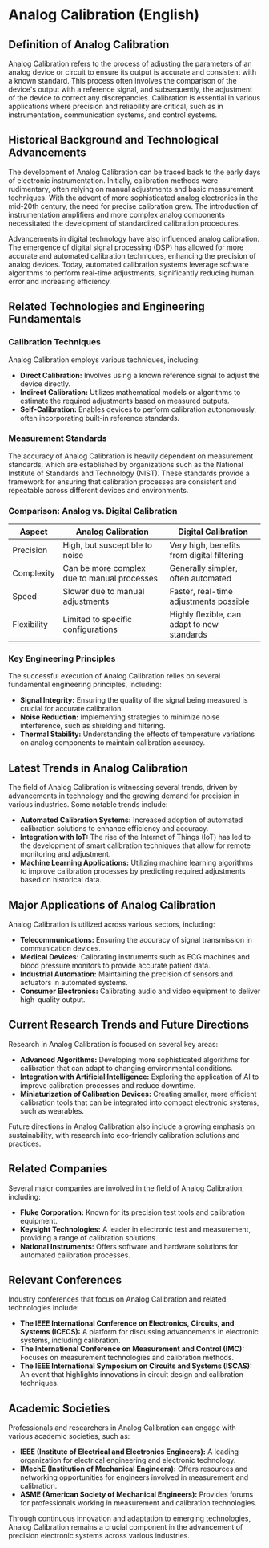 # Analog Calibration (English)

## Definition of Analog Calibration

Analog Calibration refers to the process of adjusting the parameters of an analog device or circuit to ensure its output is accurate and consistent with a known standard. This process often involves the comparison of the device's output with a reference signal, and subsequently, the adjustment of the device to correct any discrepancies. Calibration is essential in various applications where precision and reliability are critical, such as in instrumentation, communication systems, and control systems.

## Historical Background and Technological Advancements

The development of Analog Calibration can be traced back to the early days of electronic instrumentation. Initially, calibration methods were rudimentary, often relying on manual adjustments and basic measurement techniques. With the advent of more sophisticated analog electronics in the mid-20th century, the need for precise calibration grew. The introduction of instrumentation amplifiers and more complex analog components necessitated the development of standardized calibration procedures.

Advancements in digital technology have also influenced analog calibration. The emergence of digital signal processing (DSP) has allowed for more accurate and automated calibration techniques, enhancing the precision of analog devices. Today, automated calibration systems leverage software algorithms to perform real-time adjustments, significantly reducing human error and increasing efficiency.

## Related Technologies and Engineering Fundamentals

### Calibration Techniques

Analog Calibration employs various techniques, including:

- **Direct Calibration:** Involves using a known reference signal to adjust the device directly.
- **Indirect Calibration:** Utilizes mathematical models or algorithms to estimate the required adjustments based on measured outputs.
- **Self-Calibration:** Enables devices to perform calibration autonomously, often incorporating built-in reference standards.

### Measurement Standards

The accuracy of Analog Calibration is heavily dependent on measurement standards, which are established by organizations such as the National Institute of Standards and Technology (NIST). These standards provide a framework for ensuring that calibration processes are consistent and repeatable across different devices and environments.

### Comparison: Analog vs. Digital Calibration

| Aspect                   | Analog Calibration                          | Digital Calibration                          |
|--------------------------|--------------------------------------------|---------------------------------------------|
| Precision                | High, but susceptible to noise             | Very high, benefits from digital filtering  |
| Complexity               | Can be more complex due to manual processes | Generally simpler, often automated          |
| Speed                    | Slower due to manual adjustments            | Faster, real-time adjustments possible      |
| Flexibility              | Limited to specific configurations          | Highly flexible, can adapt to new standards |

### Key Engineering Principles

The successful execution of Analog Calibration relies on several fundamental engineering principles, including:

- **Signal Integrity:** Ensuring the quality of the signal being measured is crucial for accurate calibration.
- **Noise Reduction:** Implementing strategies to minimize noise interference, such as shielding and filtering.
- **Thermal Stability:** Understanding the effects of temperature variations on analog components to maintain calibration accuracy.

## Latest Trends in Analog Calibration

The field of Analog Calibration is witnessing several trends, driven by advancements in technology and the growing demand for precision in various industries. Some notable trends include:

- **Automated Calibration Systems:** Increased adoption of automated calibration solutions to enhance efficiency and accuracy.
- **Integration with IoT:** The rise of the Internet of Things (IoT) has led to the development of smart calibration techniques that allow for remote monitoring and adjustment.
- **Machine Learning Applications:** Utilizing machine learning algorithms to improve calibration processes by predicting required adjustments based on historical data.

## Major Applications of Analog Calibration

Analog Calibration is utilized across various sectors, including:

- **Telecommunications:** Ensuring the accuracy of signal transmission in communication devices.
- **Medical Devices:** Calibrating instruments such as ECG machines and blood pressure monitors to provide accurate patient data.
- **Industrial Automation:** Maintaining the precision of sensors and actuators in automated systems.
- **Consumer Electronics:** Calibrating audio and video equipment to deliver high-quality output.

## Current Research Trends and Future Directions

Research in Analog Calibration is focused on several key areas:

- **Advanced Algorithms:** Developing more sophisticated algorithms for calibration that can adapt to changing environmental conditions.
- **Integration with Artificial Intelligence:** Exploring the application of AI to improve calibration processes and reduce downtime.
- **Miniaturization of Calibration Devices:** Creating smaller, more efficient calibration tools that can be integrated into compact electronic systems, such as wearables.

Future directions in Analog Calibration also include a growing emphasis on sustainability, with research into eco-friendly calibration solutions and practices.

## Related Companies

Several major companies are involved in the field of Analog Calibration, including:

- **Fluke Corporation:** Known for its precision test tools and calibration equipment.
- **Keysight Technologies:** A leader in electronic test and measurement, providing a range of calibration solutions.
- **National Instruments:** Offers software and hardware solutions for automated calibration processes.

## Relevant Conferences

Industry conferences that focus on Analog Calibration and related technologies include:

- **The IEEE International Conference on Electronics, Circuits, and Systems (ICECS):** A platform for discussing advancements in electronic systems, including calibration.
- **The International Conference on Measurement and Control (IMC):** Focuses on measurement technologies and calibration methods.
- **The IEEE International Symposium on Circuits and Systems (ISCAS):** An event that highlights innovations in circuit design and calibration techniques.

## Academic Societies

Professionals and researchers in Analog Calibration can engage with various academic societies, such as:

- **IEEE (Institute of Electrical and Electronics Engineers):** A leading organization for electrical engineering and electronic technology.
- **IMechE (Institution of Mechanical Engineers):** Offers resources and networking opportunities for engineers involved in measurement and calibration.
- **ASME (American Society of Mechanical Engineers):** Provides forums for professionals working in measurement and calibration technologies.

Through continuous innovation and adaptation to emerging technologies, Analog Calibration remains a crucial component in the advancement of precision electronic systems across various industries.